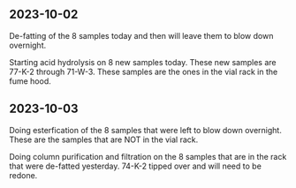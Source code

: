 ## 2023-10-02
De-fatting of the 8 samples today and then will leave them to blow down overnight. 

Starting acid hydrolysis on 8 new samples today.
These new samples are 77-K-2 through 71-W-3.
These samples are the ones in the vial rack in the fume hood. 

## 2023-10-03
Doing esterfication of the 8 samples that were left to blow down overnight.
These are the samples that are NOT in the vial rack.

Doing column purification and filtration on the 8 samples that are in the rack that were de-fatted yesterday. 
74-K-2 tipped over and will need to be redone.
